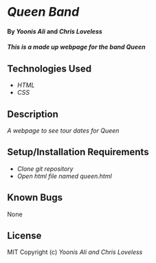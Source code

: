# _Queen Band_

#### By _**Yoonis Ali**_ and _**Chris Loveless**_


#### _This is a made up webpage for the band Queen_

## Technologies Used

* _HTML_
* _CSS_


## Description

_A webpage to see tour dates for Queen_

## Setup/Installation Requirements

* _Clone git repository_
* _Open html file named queen.html_


## Known Bugs

None

## License

MIT
Copyright (c) _Yoonis Ali and Chris Loveless_